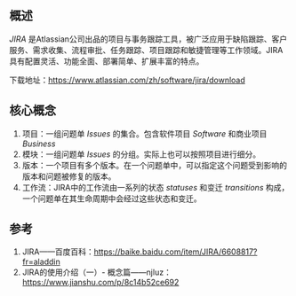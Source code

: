 ## 概述
*JIRA* 是Atlassian公司出品的项目与事务跟踪工具，被广泛应用于缺陷跟踪、客户服务、需求收集、流程审批、任务跟踪、项目跟踪和敏捷管理等工作领域。JIRA具有配置灵活、功能全面、部署简单、扩展丰富的特点。

下载地址：https://www.atlassian.com/zh/software/jira/download

## 核心概念
1.	项目：一组问题单 *Issues* 的集合。包含软件项目 *Software* 和商业项目 *Business*
2.	模块：一组问题单 *Issues* 的分组。实际上也可以按照项目进行细分。
3.	版本：一个项目有多个版本。在一个问题单中，可以指定这个问题受到影响的版本和问题被修复的版本。
4.	工作流：JIRA中的工作流由一系列的状态 *statuses* 和变迁 *transitions* 构成，一个问题单在其生命周期中会经过这些状态和变迁。

## 参考
1.	JIRA——百度百科：https://baike.baidu.com/item/JIRA/6608817?fr=aladdin
2.	JIRA的使用介绍（一）- 概念篇——njluz：https://www.jianshu.com/p/8c14b52ce692